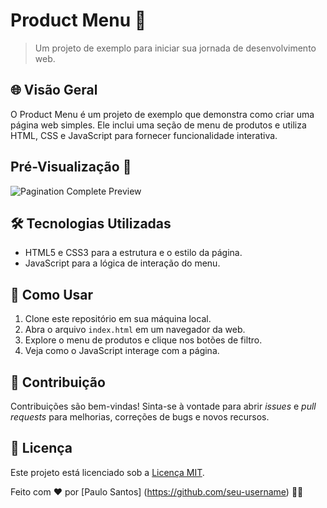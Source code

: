 # Product Menu 🚀

> Um projeto de exemplo para iniciar sua jornada de desenvolvimento web.

## 🌐 Visão Geral

O Product Menu é um projeto de exemplo que demonstra como criar uma página web simples. Ele inclui uma seção de menu de produtos e utiliza HTML, CSS e JavaScript para fornecer funcionalidade interativa.

## Pré-Visualização 📸

![Pagination Complete Preview](
https://github.com/paulo-santos360/PageJS/assets/102436341/a131d0ae-0edc-4f5d-b7a8-484f0f0be1dc
)

## 🛠️ Tecnologias Utilizadas

- HTML5 e CSS3 para a estrutura e o estilo da página.
- JavaScript para a lógica de interação do menu.

## 📖 Como Usar

1. Clone este repositório em sua máquina local.
2. Abra o arquivo `index.html` em um navegador da web.
3. Explore o menu de produtos e clique nos botões de filtro.
4. Veja como o JavaScript interage com a página.

## 🤝 Contribuição

Contribuições são bem-vindas! Sinta-se à vontade para abrir _issues_ e _pull requests_ para melhorias, correções de bugs e novos recursos.

## 📄 Licença

Este projeto está licenciado sob a [Licença MIT](https://opensource.org/licenses/MIT).

Feito com ❤️ por [Paulo Santos] (https://github.com/seu-username) 👨‍💻
